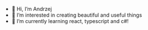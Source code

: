 - 👋 Hi, I’m Andrzej
- 👀 I’m interested in creating beautiful and useful things
- 🌱 I’m currently learning react, typescript and c#!

<!---
adziusmaster/adziusmaster is a ✨ special ✨ repository because its `README.md` (this file) appears on your GitHub profile.
You can click the Preview link to take a look at your changes.
--->
